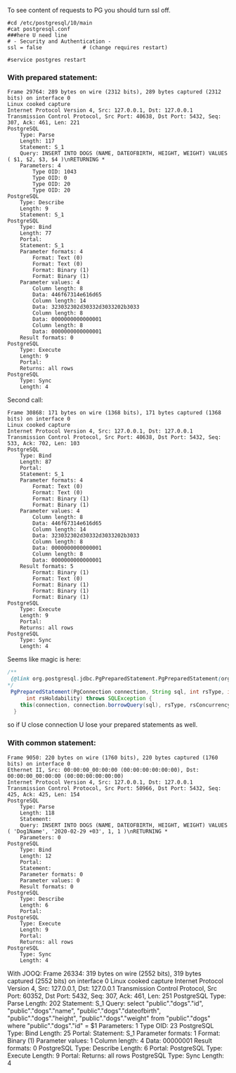 To see content of requests to PG you should turn ssl off.

```shell script
#cd /etc/postgresql/10/main
#cat postgresql.conf
###here U need line 
# - Security and Authentication -
ssl = false				# (change requires restart)

#service postgres restart
```

### With prepared statement:   
    Frame 29764: 289 bytes on wire (2312 bits), 289 bytes captured (2312 bits) on interface 0
    Linux cooked capture
    Internet Protocol Version 4, Src: 127.0.0.1, Dst: 127.0.0.1
    Transmission Control Protocol, Src Port: 40638, Dst Port: 5432, Seq: 307, Ack: 461, Len: 221
    PostgreSQL
        Type: Parse
        Length: 117
        Statement: S_1
        Query: INSERT INTO DOGS (NAME, DATEOFBIRTH, HEIGHT, WEIGHT) VALUES ( $1, $2, $3, $4 )\nRETURNING *
        Parameters: 4
            Type OID: 1043
            Type OID: 0
            Type OID: 20
            Type OID: 20
    PostgreSQL
        Type: Describe
        Length: 9
        Statement: S_1
    PostgreSQL
        Type: Bind
        Length: 77
        Portal: 
        Statement: S_1
        Parameter formats: 4
            Format: Text (0)
            Format: Text (0)
            Format: Binary (1)
            Format: Binary (1)
        Parameter values: 4
            Column length: 8
            Data: 446f67314e616d65
            Column length: 14
            Data: 323032302d30332d3033202b3033
            Column length: 8
            Data: 0000000000000001
            Column length: 8
            Data: 0000000000000001
        Result formats: 0
    PostgreSQL
        Type: Execute
        Length: 9
        Portal: 
        Returns: all rows
    PostgreSQL
        Type: Sync
        Length: 4
        
Second call:

    Frame 30868: 171 bytes on wire (1368 bits), 171 bytes captured (1368 bits) on interface 0
    Linux cooked capture
    Internet Protocol Version 4, Src: 127.0.0.1, Dst: 127.0.0.1
    Transmission Control Protocol, Src Port: 40638, Dst Port: 5432, Seq: 533, Ack: 702, Len: 103
    PostgreSQL
        Type: Bind
        Length: 87
        Portal: 
        Statement: S_1
        Parameter formats: 4
            Format: Text (0)
            Format: Text (0)
            Format: Binary (1)
            Format: Binary (1)
        Parameter values: 4
            Column length: 8
            Data: 446f67314e616d65
            Column length: 14
            Data: 323032302d30332d3033202b3033
            Column length: 8
            Data: 0000000000000001
            Column length: 8
            Data: 0000000000000001
        Result formats: 5
            Format: Binary (1)
            Format: Text (0)
            Format: Binary (1)
            Format: Binary (1)
            Format: Binary (1)
    PostgreSQL
        Type: Execute
        Length: 9
        Portal: 
        Returns: all rows
    PostgreSQL
        Type: Sync
        Length: 4
        
Seems like magic is here:

```java
/**
 {@link org.postgresql.jdbc.PgPreparedStatement.PgPreparedStatement(org.postgresql.jdbc.PgConnection, java.lang.String, int, int, int)}
*/
 PgPreparedStatement(PgConnection connection, String sql, int rsType, int rsConcurrency,
      int rsHoldability) throws SQLException {
    this(connection, connection.borrowQuery(sql), rsType, rsConcurrency, rsHoldability);
  }
```
so if U close connection U lose your prepared statements as well.

### With common statement:
    
    Frame 9050: 220 bytes on wire (1760 bits), 220 bytes captured (1760 bits) on interface 0
    Ethernet II, Src: 00:00:00_00:00:00 (00:00:00:00:00:00), Dst: 00:00:00_00:00:00 (00:00:00:00:00:00)
    Internet Protocol Version 4, Src: 127.0.0.1, Dst: 127.0.0.1
    Transmission Control Protocol, Src Port: 50966, Dst Port: 5432, Seq: 425, Ack: 425, Len: 154
    PostgreSQL
        Type: Parse
        Length: 118
        Statement: 
        Query: INSERT INTO DOGS (NAME, DATEOFBIRTH, HEIGHT, WEIGHT) VALUES ( 'Dog1Name', '2020-02-29 +03', 1, 1 )\nRETURNING *
        Parameters: 0 
    PostgreSQL
        Type: Bind
        Length: 12
        Portal: 
        Statement: 
        Parameter formats: 0
        Parameter values: 0
        Result formats: 0
    PostgreSQL
        Type: Describe
        Length: 6
        Portal:  
    PostgreSQL
        Type: Execute
        Length: 9
        Portal: 
        Returns: all rows  
    PostgreSQL
        Type: Sync
        Length: 4
        
With JOOQ:
    Frame 26334: 319 bytes on wire (2552 bits), 319 bytes captured (2552 bits) on interface 0
    Linux cooked capture
    Internet Protocol Version 4, Src: 127.0.0.1, Dst: 127.0.0.1
    Transmission Control Protocol, Src Port: 60352, Dst Port: 5432, Seq: 307, Ack: 461, Len: 251
    PostgreSQL
        Type: Parse
        Length: 202
        Statement: S_1
        Query: select "public"."dogs"."id", "public"."dogs"."name", "public"."dogs"."dateofbirth", "public"."dogs"."height", "public"."dogs"."weight" from "public"."dogs" where "public"."dogs"."id" = $1
        Parameters: 1
            Type OID: 23
    PostgreSQL
        Type: Bind
        Length: 25
        Portal: 
        Statement: S_1
        Parameter formats: 1
            Format: Binary (1)
        Parameter values: 1
            Column length: 4
            Data: 00000001
        Result formats: 0
    PostgreSQL
        Type: Describe
        Length: 6
        Portal: 
    PostgreSQL
        Type: Execute
        Length: 9
        Portal: 
        Returns: all rows
    PostgreSQL
        Type: Sync
        Length: 4


